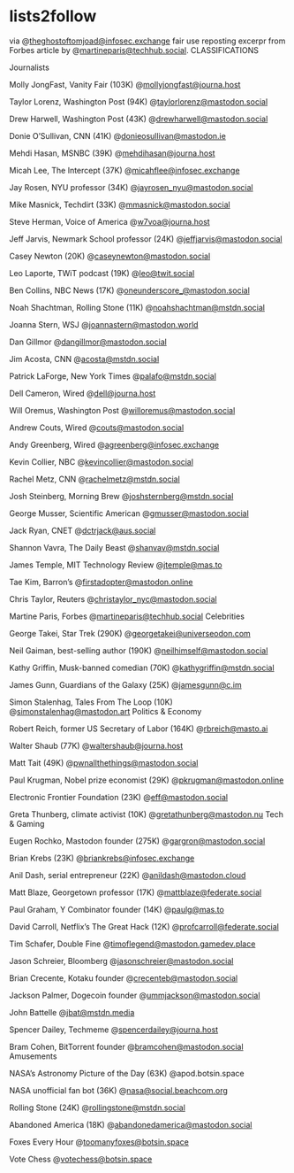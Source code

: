 # lists2follow
via @theghostoftomjoad@infosec.exchange fair use reposting excerpr from Forbes article by @martineparis@techhub.social.
CLASSIFICATIONS

Journalists

Molly JongFast, Vanity Fair (103K) @mollyjongfast@journa.host

Taylor Lorenz, Washington Post (94K) @taylorlorenz@mastodon.social

Drew Harwell, Washington Post (43K) @drewharwell@mastodon.social

Donie O’Sullivan, CNN (41K) @donieosullivan@mastodon.ie

Mehdi Hasan, MSNBC (39K) @mehdihasan@journa.host

Micah Lee, The Intercept (37K) @micahflee@infosec.exchange

Jay Rosen, NYU professor (34K) @jayrosen_nyu@mastodon.social

Mike Masnick, Techdirt (33K) @mmasnick@mastodon.social

Steve Herman, Voice of America @w7voa@journa.host

Jeff Jarvis, Newmark School professor (24K) @jeffjarvis@mastodon.social

Casey Newton (20K) @caseynewton@mastodon.social

Leo Laporte, TWiT podcast (19K) @leo@twit.social

Ben Collins, NBC News (17K) @oneunderscore_@mastodon.social

Noah Shachtman, Rolling Stone (11K) @noahshachtman@mstdn.social

Joanna Stern, WSJ @joannastern@mastodon.world

Dan Gillmor @dangillmor@mastodon.social

Jim Acosta, CNN @acosta@mstdn.social

Patrick LaForge, New York Times @palafo@mstdn.social

Dell Cameron, Wired @dell@journa.host

Will Oremus, Washington Post @willoremus@mastodon.social

Andrew Couts, Wired @couts@mastodon.social

Andy Greenberg, Wired @agreenberg@infosec.exchange

Kevin Collier, NBC @kevincollier@mastodon.social

Rachel Metz, CNN @rachelmetz@mstdn.social

Josh Steinberg, Morning Brew @joshsternberg@mstdn.social

George Musser, Scientific American @gmusser@mastodon.social

Jack Ryan, CNET @dctrjack@aus.social

Shannon Vavra, The Daily Beast @shanvav@mstdn.social

James Temple, MIT Technology Review @jtemple@mas.to

Tae Kim, Barron’s @firstadopter@mastodon.online

Chris Taylor, Reuters @christaylor_nyc@mastodon.social

Martine Paris, Forbes @martineparis@techhub.social
Celebrities

George Takei, Star Trek (290K) @georgetakei@universeodon.com

Neil Gaiman, best-selling author (190K) @neilhimself@mastodon.social

Kathy Griffin, Musk-banned comedian (70K) @kathygriffin@mstdn.social

James Gunn, Guardians of the Galaxy (25K) @jamesgunn@c.im

Simon Stalenhag, Tales From The Loop (10K) @simonstalenhag@mastodon.art
Politics & Economy

Robert Reich, former US Secretary of Labor (164K) @rbreich@masto.ai

Walter Shaub (77K) @waltershaub@journa.host

Matt Tait (49K) @pwnallthethings@mastodon.social

Paul Krugman, Nobel prize economist (29K) @pkrugman@mastodon.online

Electronic Frontier Foundation (23K) @eff@mastodon.social

Greta Thunberg, climate activist (10K) @gretathunberg@mastodon.nu
Tech & Gaming

Eugen Rochko, Mastodon founder (275K) @gargron@mastodon.social

Brian Krebs (23K) @briankrebs@infosec.exchange

Anil Dash, serial entrepreneur (22K) @anildash@mastodon.cloud

Matt Blaze, Georgetown professor (17K) @mattblaze@federate.social

Paul Graham, Y Combinator founder (14K) @paulg@mas.to

David Carroll, Netflix’s The Great Hack (12K) @profcarroll@federate.social

Tim Schafer, Double Fine @timoflegend@mastodon.gamedev.place

Jason Schreier, Bloomberg @jasonschreier@mastodon.social

Brian Crecente, Kotaku founder @crecenteb@mastodon.social

Jackson Palmer, Dogecoin founder @ummjackson@mastodon.social

John Battelle @jbat@mstdn.media

Spencer Dailey, Techmeme @spencerdailey@journa.host

Bram Cohen, BitTorrent founder @bramcohen@mastodon.social
Amusements

NASA’s Astronomy Picture of the Day (63K) @apod.botsin.space

NASA unofficial fan bot (36K) @nasa@social.beachcom.org

Rolling Stone (24K) @rollingstone@mstdn.social

Abandoned America (18K) @abandonedamerica@mastodon.social

Foxes Every Hour @toomanyfoxes@botsin.space

Vote Chess @votechess@botsin.space
